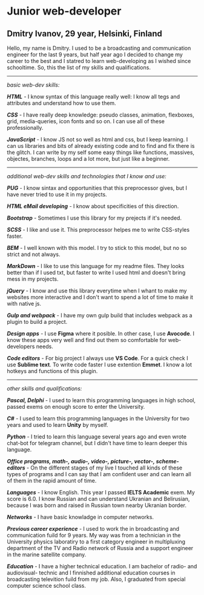 # Junior web-developer

## Dmitry Ivanov, 29 year, Helsinki, Finland

Hello, my name is Dmitry. I used to be a broadcasting and communication engineer for the last 9 years, but half year ago I decided to change my career to the best and I statred to learn web-developing as I wished since schooltime. So, this the list of my skills and qualifications.
___

*basic web-dev skills:*

***HTML*** - I know syntax of this language really well: I know all tegs and attributes and understand how to use them. 

***CSS*** - I have really deep knowledge: pseudo classes, animation, flexboxes, grid, media-queries, icon fonts and so on. I can use all of these professionally.

***JavaScript*** - I know JS not so well as html and css, but I keep learning. I can us libraries and bits of already existing code and to find and fix there is the glitch. I can write by my self some easy things like functions, massives, objectes, branches, loops and a lot more, but just like a beginner. 
___

*additional web-dev skills and technologies that I know and use:*

***PUG*** - I know sintax and opportunities that this preprocessor gives, but I have never tried to use it in my projects.

***HTML eMail developing*** - I know about specificities of this direction.

***Bootstrap*** - Sometimes I use this library for my prejects if it's needed.

***SCSS*** - I like and use it. This preprocessor helpes me to write CSS-styles faster.

***BEM*** - I well known with this model. I try to stick to this model, but no so strict and not always.

***MarkDown*** - I like to use this language for my readme files. They looks better than if I used txt, but faster to write I used html and doesn't bring mess in my projects.

***jQuery*** - I know and use this library everytime when I whant to make my websites more interactive and I don't want to spend a lot of time to make it with native js.

***Gulp and webpack*** - I have my own gulp build that includes webpack as a plugin to build a project.

***Design apps*** - I use **Figma** where it posible. In other case, I use **Avocode**. I know these apps very well and find out them so comfortable for web-developers needs.

***Code editors*** - For big project I always use **VS Code**. For a quick check I use **Sublime text**. To write code faster I use extention **Emmet**. I know a lot hotkeys and functions of this plugin.
___

*other skills and qualifications:*

***Pascal, Delphi*** - I used to learn this programming languages in high school, passed exems on enough score to enter the University.

***C#*** - I used to learn this programming languages in the University for two years and used to learn **Unity** by myself.

***Python*** - I tried to learn this language several years ago and even wrote chat-bot for telegram channel, but I didn't have time to learn deeper this language.

***Office programs, math-, audio-, video-, picture-, vector-, scheme- editors*** - On the different stages of my live I touched all kinds of these types of programs and I can say that I am confident user and can learn all of them in the rapid amount of time.

***Languages*** - I know English. This year I passed **IELTS Academic** exem. My score is 6.0. I know Russian and can understand Ukranian and Belirusian, because I was born and raised in Russian town nearby Ukranian border.

***Networks*** - I have basic knowladge in computer networks.

***Previous career experience*** - I used to work the in broadcasting and communication fuild for 9 years. My way was from a technician in the University physics laboratiry to a first category engineer in multipluxing department of the TV and Radio network of Russia and a support engineer in the marine satellite company.

***Education*** - I have a higher technical education. I am bachelor of radio- and audiovisual- technic and I finnished additional education courses in broadcasting televition fuild from my job. Also, I graduated from special computer science school class.  